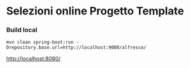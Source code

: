# Selezioni online Progetto Template

### Build local
```
mvn clean spring-boot:run -Drepository.base.url=http://localhost:9080/alfresco/
```

<http://localhost:8080/>